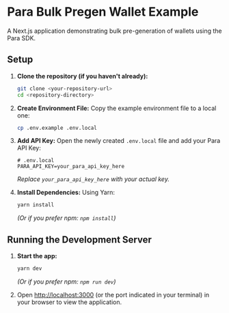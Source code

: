 # Para Bulk Pregen Wallet Example

A Next.js application demonstrating bulk pre-generation of wallets using the Para SDK.

## Setup

1.  **Clone the repository (if you haven't already):**

    ```bash
    git clone <your-repository-url>
    cd <repository-directory>
    ```

2.  **Create Environment File:** Copy the example environment file to a local one:

    ```bash
    cp .env.example .env.local
    ```

3.  **Add API Key:** Open the newly created `.env.local` file and add your Para API Key:

    ```env
    # .env.local
    PARA_API_KEY=your_para_api_key_here
    ```

    _Replace `your_para_api_key_here` with your actual key._

4.  **Install Dependencies:** Using Yarn:
    ```bash
    yarn install
    ```
    _(Or if you prefer npm: `npm install`)_

## Running the Development Server

1.  **Start the app:**

    ```bash
    yarn dev
    ```

    _(Or if you prefer npm: `npm run dev`)_

2.  Open [http://localhost:3000](http://localhost:3000) (or the port indicated in your terminal) in your browser to view
    the application.
